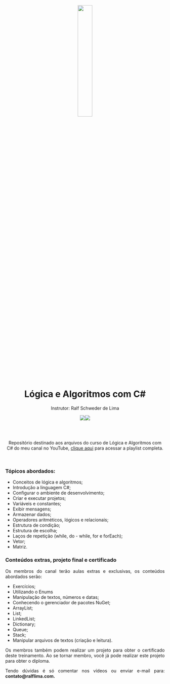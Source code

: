 <div align="center">
  <img src="https://github.com/ralflima/2024-Logica-Algoritmos-CSharp/blob/main/webp.png" width="30%">
  <h1 style="border-bottom:none">Lógica e Algoritmos com C#</h1>
  <p>Instrutor: Ralf Schweder de Lima</p>
  
  <a href="https://www.youtube.com/channel/UCtT934GO9Y7hoFPR_vmV5zQ" target="_blank"><img src="https://img.shields.io/badge/YouTube-FF0000?style=for-the-badge&logo=youtube&logoColor=white"></a><a href="https://www.linkedin.com/in/ralf-lima-3b93708a/" target="_blank"><img src="https://img.shields.io/badge/LinkedIn-0077B5?style=for-the-badge&logo=linkedin&logoColor=white"></a>
  
  <br>
  <br>
  <p>Repositório destinado aos arquivos do curso de Lógica e Algoritmos com C# do meu canal no YouTube, <a href="https://www.youtube.com/watch?v=FaG3s12nRJM&list=PLWXw8Gu52TRLUoUTZHQ2QaS9uKDr1i2Iw&pp=iAQB" target="_blank">clique aqui</a> para acessar a playlist completa.</p>
  <br>
  <div align="justify">
  <h3>Tópicos abordados:</h3>
  
   + Conceitos de lógica e algoritmos;
   + Introdução a linguagem C#;
   + Configurar o ambiente de desenvolvimento;
   + Criar e executar projetos;
   + Variáveis e constantes;
   + Exibir mensagens;
   + Armazenar dados;
   + Operadores aritméticos, lógicos e relacionais;
   + Estrutura de condição;
   + Estrutura de escolha;
   + Laços de repetição (while, do - while, for e forEach);
   + Vetor;
   + Matriz.

   <h3>Conteúdos extras, projeto final e certificado</h3>

   <p>Os membros do canal terão aulas extras e exclusivas, os conteúdos abordados serão:</p>

   + Exercícios;
   + Utilizando o Enums
   + Manipulação de textos, números e datas;
   + Conhecendo o gerenciador de pacotes NuGet;
   + ArrayList;
   + List;
   + LinkedList;
   + Dictionary;
   + Queue;
   + Stack;
   + Manipular arquivos de textos (criação e leitura).

   <p>Os membros também podem realizar um projeto para obter o certificado deste treinamento. Ao se tornar membro, você já pode realizar este projeto para obter o diploma.</p>

   <p>Tendo dúvidas é só comentar nos vídeos ou enviar e-mail para: <b>contato@ralflima.com<b>.</p>
  </div>
</div>
